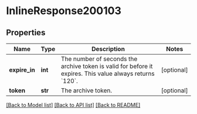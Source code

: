 # InlineResponse200103

## Properties
Name | Type | Description | Notes
------------ | ------------- | ------------- | -------------
**expire_in** | **int** | The number of seconds the archive token is valid for before it expires. This value always returns &#x60;120&#x60;. | [optional] 
**token** | **str** | The archive token. | [optional] 

[[Back to Model list]](../README.md#documentation-for-models) [[Back to API list]](../README.md#documentation-for-api-endpoints) [[Back to README]](../README.md)

